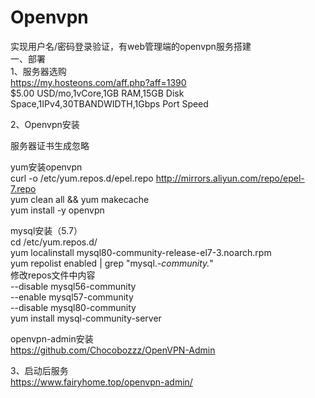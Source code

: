 # Openvpn
实现用户名/密码登录验证，有web管理端的openvpn服务搭建  
一、部署  
1、服务器选购  
https://my.hosteons.com/aff.php?aff=1390  
$5.00 USD/mo,1vCore,1GB RAM,15GB Disk Space,1IPv4,30TBANDWIDTH,1Gbps Port Speed

2、Openvpn安装  

服务器证书生成忽略  

yum安装openvpn  
curl -o /etc/yum.repos.d/epel.repo http://mirrors.aliyun.com/repo/epel-7.repo  
yum clean all && yum makecache    
yum install -y openvpn  

mysql安装（5.7）  
cd /etc/yum.repos.d/  
yum localinstall mysql80-community-release-el7-3.noarch.rpm  
yum repolist enabled | grep "mysql.*-community.*"  
修改repos文件中内容  
--disable mysql56-community  
--enable mysql57-community  
--disable mysql80-community  
yum install mysql-community-server  

openvpn-admin安装  
https://github.com/Chocobozzz/OpenVPN-Admin  

3、启动后服务  
https://www.fairyhome.top/openvpn-admin/  
